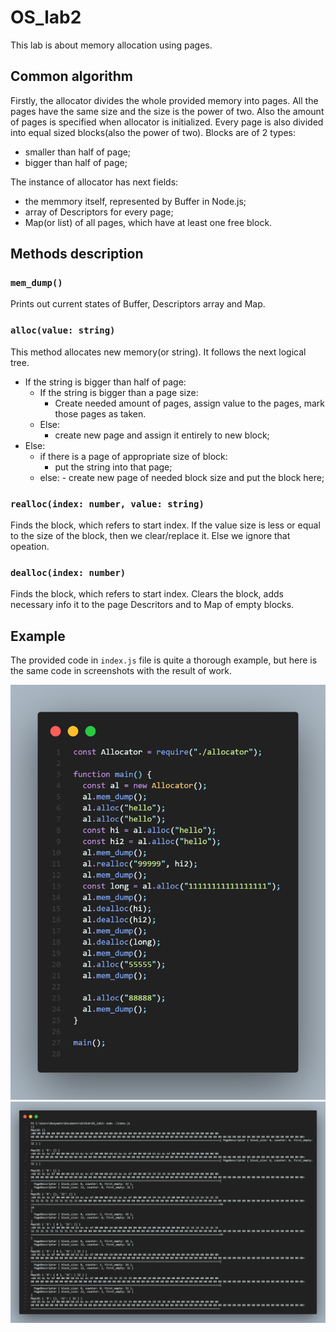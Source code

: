 # OS_lab2

This lab is about memory allocation using pages.

## Common algorithm

Firstly, the allocator divides the whole provided memory into pages. All the pages have the same size and the size is the power of two. Also the amount of pages is specified when allocator is initialized.
Every page is also divided into equal sized blocks(also the power of two).
Blocks are of 2 types:

- smaller than half of page;
- bigger than half of page;

The instance of allocator has next fields:

- the memmory itself, represented by Buffer in Node.js;
- array of Descriptors for every page;
- Map(or list) of all pages, which have at least one free block.

## Methods description

### `mem_dump()`

Prints out current states of Buffer, Descriptors array and Map.

### `alloc(value: string)`

This method allocates new memory(or string). It follows the next logical tree.

- If the string is bigger than half of page:
  - If the string is bigger than a page size:
    - Create needed amount of pages, assign value to the pages, mark those pages as taken.
  - Else:
    - create new page and assign it entirely to new block;
- Else:
  - if there is a page of appropriate size of block:
    - put the string into that page;
  - else: - create new page of needed block size and put the block here;

### `realloc(index: number, value: string)`

Finds the block, which refers to start index. If the value size is less or equal to the size of the block, then we clear/replace it. Else we ignore that opeation.

### `dealloc(index: number)`

Finds the block, which refers to start index. Clears the block, adds necessary info it to the page Descritors and to Map of empty blocks.

## Example

The provided code in `index.js` file is quite a thorough example, but here is the same code in screenshots with the result of work.

![code](./images/code1.png)
![output](./images/output.png)
